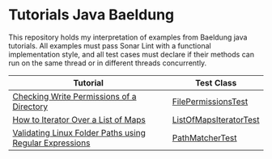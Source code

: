 # Tutorials Java Baeldung

This repository holds my interpretation of examples from Baeldung java tutorials. All examples must
pass Sonar Lint with a functional implementation style, and all test cases must declare if their
methods can run on the same thread or in different threads concurrently.

| Tutorial                                                                                                              | Test Class                                                                                                                                                                              |
|-----------------------------------------------------------------------------------------------------------------------|-----------------------------------------------------------------------------------------------------------------------------------------------------------------------------------------|
| [Checking Write Permissions of a Directory](https://www.baeldung.com/java-check-directory-write-permissions)          | [FilePermissionsTest](https://github.com/gordonforce/tutorials-java-baeldung/blob/master/src/test/java/io/leftcoast/tutorials/java/baeldung/file/permissions/FilePermissionsTest.java)  |
| [How to Iterator Over a List of Maps](https://www.baeldung.com/java-iterate-map-list)                                 | [ListOfMapsIteratorTest](https://github.com/gordonforce/tutorials-java-baeldung/blob/master/src/test/java/io/leftcoast/tutorials/java/baeldung/collections/ListOfMapsIteratorTest.java) | 
| [Validating Linux Folder Paths using Regular Expressions](https://www.baeldung.com/java-regex-check-linux-path-valid) | [PathMatcherTest](https://github.com/gordonforce/tutorials-java-baeldung/blob/master/src/test/java/io/leftcoast/tutorials/java/baeldung/file/linuxpaths/PathMatcherTest.java)           |
